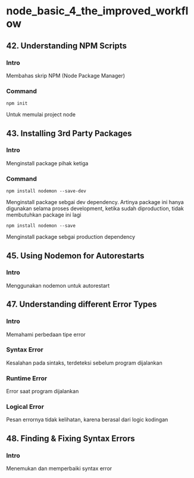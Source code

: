 # node_basic_4_the_improved_workflow

## 42. Understanding NPM Scripts

### Intro

Membahas skrip NPM (Node Package Manager)

### Command

```
npm init
```

Untuk memulai project node

## 43. Installing 3rd Party Packages

### Intro

Menginstall package pihak ketiga

### Command

```
npm install nodemon --save-dev
```

Menginstall package sebgai dev dependency. Artinya package ini hanya digunakan selama proses development, ketika sudah diproduction, tidak membutuhkan package ini lagi

```
npm install nodemon --save
```

Menginstall package sebgai production dependency

## 45. Using Nodemon for Autorestarts

### Intro

Menggunakan nodemon untuk autorestart

## 47. Understanding different Error Types

### Intro

Memahami perbedaan tipe error

### Syntax Error

Kesalahan pada sintaks, terdeteksi sebelum program dijalankan

### Runtime Error

Error saat program dijalankan

### Logical Error

Pesan errornya tidak kelihatan, karena berasal dari logic kodingan

## 48. Finding & Fixing Syntax Errors

### Intro

Menemukan dan memperbaiki syntax error
